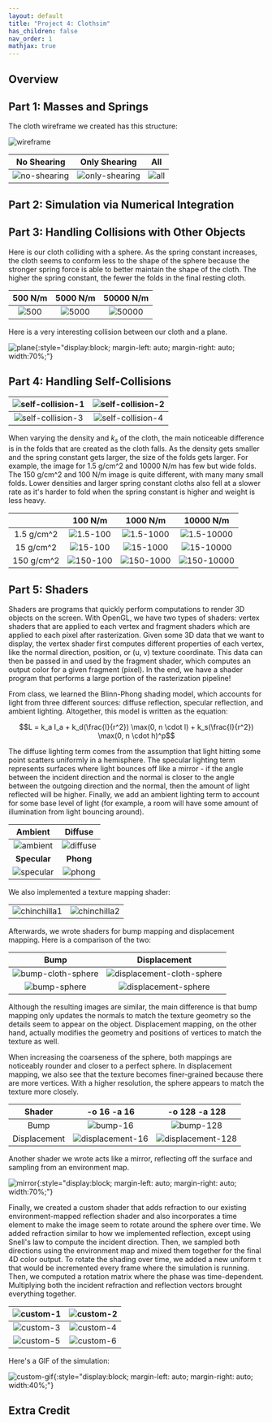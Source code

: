 ```yaml
---
layout: default
title: "Project 4: Clothsim"
has_children: false
nav_order: 1
mathjax: true
---
```

## Overview

## Part 1: Masses and Springs
<!-- Take some screenshots of scene/pinned2.json from a viewing angle where you can clearly see the cloth wireframe to show the structure of your point masses and springs.  -->

The cloth wireframe we created has this structure:

![wireframe](./img/part-1/mass-spring.png)

<!-- Show us what the wireframe looks like (1) without any shearing constraints, (2) with only shearing constraints, and (3) with all constraints. -->

| No Shearing | Only Shearing | All |
|:---:|:---:|:---:|
| ![no-shearing](./img/part-1/no-shearing.png) | ![only-shearing](./img/part-1/only-shearing.png) | ![all](./img/part-1/all.png) |

## Part 2: Simulation via Numerical Integration
<!-- Experiment with some the parameters in the simulation. To do so, pause the simulation at the start with P, modify the values of interest, and then resume by pressing P again. You can also restart the simulation at any time from the cloth's starting position by pressing R. 
- Describe the effects of changing the spring constant ks; how does the cloth behave from start to rest with a very low ks? A high ks?
- What about for density?
- What about for damping?
- For each of the above, observe any noticeable differences in the cloth compared to the default parameters and show us some screenshots of those interesting differences and describe when they occur.
-->

<!-- Show us a screenshot of your shaded cloth from scene/pinned4.json in its final resting state! If you choose to use different parameters than the default ones, please list them. -->



## Part 3: Handling Collisions with Other Objects
<!-- Show us screenshots of your shaded cloth from scene/sphere.json in its final resting state on the sphere using the default ks = 5000 as well as with ks = 500 and ks = 50000. Describe the differences in the results. -->

Here is our cloth colliding with a sphere. As the spring constant increases, the cloth seems to conform less to the shape of the sphere because the stronger spring force is able to better maintain the shape of the cloth. The higher the spring constant, the fewer the folds in the final resting cloth. 

| 500 N/m | 5000 N/m | 50000 N/m |
|:---:|:---:|:---:|
| ![500](./img/part-3/500.png) | ![5000](./img/part-3/5000.png) | ![50000](./img/part-3/50000.png) |

<!-- Show us a screenshot of your shaded cloth lying peacefully at rest on the plane. If you haven't by now, feel free to express your colorful creativity with the cloth! (You will need to complete the shaders portion first to show custom colors.) -->

Here is a very interesting collision between our cloth and a plane.

![plane](./img/part-3/plane.png){:style="display:block; margin-left: auto; margin-right: auto; width:70%;"}

## Part 4: Handling Self-Collisions
<!-- Show us at least 3 screenshots that document how your cloth falls and folds on itself, starting with an early, initial self-collision and ending with the cloth at a more restful state (even if it is still slightly bouncy on the ground). -->

| ![self-collision-1](./img/part-4/self-collision-1.png) | ![self-collision-2](./img/part-4/self-collision-2.png) |
|:---:|:---:|
| ![self-collision-3](./img/part-4/self-collision-3.png) | ![self-collision-4](./img/part-4/self-collision-4.png) |

<!-- Vary the density as well as ks and describe with words and screenshots how they affect the behavior of the cloth as it falls on itself. -->

When varying the density and $k_s$ of the cloth, the main noticeable difference is in the folds that are created as the cloth falls. As the density gets smaller and the spring constant gets larger, the size of the folds gets larger. For example, the image for 1.5 g/cm^2 and 10000 N/m has few but wide folds. The 150 g/cm^2 and 100 N/m image is quite different, with many many small folds. Lower densities and larger spring constant cloths also fell at a slower rate as it's harder to fold when the spring constant is higher and weight is less heavy.

| | 100 N/m | 1000 N/m | 10000 N/m |
|:---:|:---:|:---:|:---:|
| 1.5 g/cm^2 | ![1.5-100](./img/part-4/1.5-100.png) | ![1.5-1000](./img/part-4/1.5-1000.png) | ![1.5-10000](./img/part-4/1.5-10000.png) |
| 15 g/cm^2 | ![15-100](./img/part-4/15-100.png) | ![15-1000](./img/part-4/15-1000.png) | ![15-10000](./img/part-4/15-10000.png) |
| 150 g/cm^2 | ![150-100](./img/part-4/150-100.png) | ![150-1000](./img/part-4/150-1000.png) | ![150-10000](./img/part-4/150-10000.png) |


## Part 5: Shaders
<!-- Explain in your own words what is a shader program and how vertex and fragment shaders work together to create lighting and material effects. -->
Shaders are programs that quickly perform computations to render 3D objects on the screen. With OpenGL, we have two types of shaders: vertex shaders that are applied to each vertex and fragment shaders which are applied to each pixel after rasterization. Given some 3D data that we want to display, the vertex shader first computes different properties of each vertex, like the normal direction, position, or (u, v) texture coordinate. This data can then be passed in and used by the fragment shader, which computes an output color for a given fragment (pixel). In the end, we have a shader program that performs a large portion of the rasterization pipeline!

<!-- Explain the Blinn-Phong shading model in your own words. Show a screenshot of your Blinn-Phong shader outputting only the ambient component, a screen shot only outputting the diffuse component, a screen shot only outputting the specular component, and one using the entire Blinn-Phong model. -->
From class, we learned the Blinn-Phong shading model, which accounts for light from three different sources: diffuse reflection, specular reflection, and ambient lighting. Altogether, this model is written as the equation:

$$L = k_a I_a + k_d(\frac{I}{r^2}) \max(0, n \cdot l) + k_s(\frac{I}{r^2}) \max(0, n \cdot h)^p$$

The diffuse lighting term comes from the assumption that light hitting some point scatters uniformly in a hemisphere. The specular lighting term represents surfaces where light bounces off like a mirror - if the angle between the incident direction and the normal is closer to the angle between the outgoing direction and the normal, then the amount of light reflected will be higher. Finally, we add an ambient lighting term to account for some base level of light (for example, a room will have some amount of illumination from light bouncing around).

| Ambient | Diffuse |
|:---:|:---:|
| ![ambient](./img/part-5/ambient.png) | ![diffuse](./img/part-5/diffuse.png) |
| **Specular** | **Phong** |
| ![specular](./img/part-5/specular.png) | ![phong](./img/part-5/phong.png) |

<!-- Show a screenshot of your texture mapping shader using your own custom texture by modifying the textures in /textures/. -->

We also implemented a texture mapping shader:

| | |
|:---:|:---:|
| ![chinchilla1](./img/part-5/chinchilla1.png) | ![chinchilla2](./img/part-5/chinchilla2.png) |

<!-- Show a screenshot of bump mapping on the cloth and on the sphere. Show a screenshot of displacement mapping on the sphere. Use the same texture for both renders. You can either provide your own texture or use one of the ones in the textures directory, BUT choose one that's not the default texture_2.png. Compare the two approaches and resulting renders in your own words. Compare how your the two shaders react to the sphere by changing the sphere mesh's coarseness by using -o 16 -a 16 and then -o 128 -a 128. -->

Afterwards, we wrote shaders for bump mapping and displacement mapping. Here is a comparison of the two:

| Bump | Displacement |
|:---:|:---:|
| ![bump-cloth-sphere](./img/part-5/bump-cloth-sphere.png) | ![displacement-cloth-sphere](./img/part-5/displacement-cloth-sphere.png) |
| ![bump-sphere](./img/part-5/bump-sphere.png) | ![displacement-sphere](./img/part-5/displacement-sphere.png) |

Although the resulting images are similar, the main difference is that bump mapping only updates the normals to match the texture geometry so the details seem to appear on the object. Displacement mapping, on the other hand, actually modifies the geometry and positions of vertices to match the texture as well.

When increasing the coarseness of the sphere, both mappings are noticeably rounder and closer to a perfect sphere. In displacement mapping, we also see that the texture becomes finer-grained because there are more vertices. With a higher resolution, the sphere appears to match the texture more closely.

| Shader | -o 16 -a 16 | -o 128 -a 128 |
|:---:|:---:|:---:|
| Bump | ![bump-16](./img/part-5/bump-16.png) | ![bump-128](./img/part-5/bump-128.png) |
| Displacement | ![displacement-16](./img/part-5/displacement-16.png) | ![displacement-128](./img/part-5/displacement-128.png) |

<!-- Show a screenshot of your mirror shader on the cloth and on the sphere. -->

Another shader we wrote acts like a mirror, reflecting off the surface and sampling from an environment map.

![mirror](./img/part-5/mirror.png){:style="display:block; margin-left: auto; margin-right: auto; width:70%;"}

<!-- Explain what you did in your custom shader, if you made one. -->

Finally, we created a custom shader that adds refraction to our existing environment-mapped reflection shader and also incorporates a time element to make the image seem to rotate around the sphere over time. We added refraction similar to how we implemented reflection, except using Snell's law to compute the incident direction. Then, we sampled both directions using the environment map and mixed them together for the final 4D color output. To rotate the shading over time, we added a new uniform `t` that would be incremented every frame where the simulation is running. Then, we computed a rotation matrix where the phase was time-dependent. Multiplying both the incident refraction and reflection vectors brought everything together.

| ![custom-1](./img/part-5/custom-1.png) | ![custom-2](./img/part-5/custom-2.png) |
|:---:|:---:|
| ![custom-3](./img/part-5/custom-3.png) | ![custom-4](./img/part-5/custom-4.png) |
| ![custom-5](./img/part-5/custom-5.png) | ![custom-6](./img/part-5/custom-6.png) |

Here's a GIF of the simulation:

![custom-gif](./img/part-5/custom-gif.gif){:style="display:block; margin-left: auto; margin-right: auto; width:40%;"}

## Extra Credit
<!-- If you implemented any additional technical features for the cloth simulation, clearly describe what you did and provide screenshots that illustrate your work. If it is an improvement compared to something already existing on the cloth simulation, compare and contrast them both in words and in images. -->

